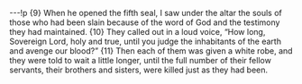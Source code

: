 ---!p
{9} When he opened the fifth seal, I saw under the altar the souls of those who had been slain because of the word of God and the testimony they had maintained. {10} They called out in a loud voice, “How long, Sovereign Lord, holy and true, until you judge the inhabitants of the earth and avenge our blood?” {11} Then each of them was given a white robe, and they were told to wait a little longer, until the full number of their fellow servants, their brothers and sisters, were killed just as they had been.